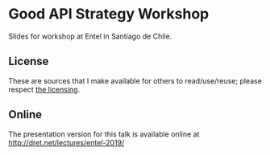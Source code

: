 # Good API Strategy Workshop

Slides for workshop at Entel in Santiago de Chile.


## License

These are sources that I make available for others to read/use/reuse; please respect [the licensing](../LICENSE).


## Online

The presentation version for this talk is available online at http://dret.net/lectures/entel-2019/
